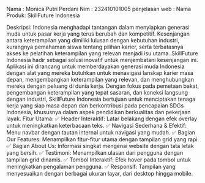 Nama : Monica Putri Perdani 
Nim : 232410101005
penjelasan web :
Nama Produk: SkillFuture Indonesia

Deskripsi:
Indonesia menghadapi tantangan dalam menyiapkan generasi muda untuk pasar kerja yang terus berubah dan kompetitif. Kesenjangan antara keterampilan yang dimiliki lulusan dengan kebutuhan industri, kurangnya pemahaman siswa tentang pilihan karier, serta terbatasnya akses ke pelatihan keterampilan yang relevan menjadi isu utama. SkillFuture Indonesia hadir sebagai solusi inovatif untuk menjembatani kesenjangan ini. Aplikasi ini dirancang untuk memberdayakan generasi muda Indonesia dengan alat yang mereka butuhkan untuk menavigasi lanskap karier masa depan, mengembangkan keterampilan yang relevan, dan menghubungkan mereka dengan peluang di dunia kerja. Dengan fokus pada pemetaan bakat, pengembangan keterampilan yang tepat sasaran, dan koneksi langsung dengan industri, SkillFuture Indonesia bertujuan untuk menciptakan tenaga kerja yang siap masa depan dan berkontribusi pada pencapaian SDGs Indonesia, khususnya dalam aspek pendidikan berkualitas dan pekerjaan layak.
Fitur Utama:
✅ Header Interaktif: Latar belakang dengan efek overlay untuk meningkatkan keterbacaan teks.
✅ Navigasi Sederhana & Efektif: Menu navbar dengan tautan internal untuk navigasi yang mudah.
✅ Bagian Our Features: Menampilkan fitur-fitur utama dengan tampilan grid yang rapi.
✅ Bagian About Us: Informasi singkat mengenai website dengan tata letak yang bersih.
✅ Testimoni: Menampilkan ulasan dari pengguna dengan tampilan grid dinamis.
✅ Tombol Interaktif: Efek hover pada tombol untuk meningkatkan pengalaman pengguna.
✅ Responsif: Tampilan yang menyesuaikan dengan berbagai ukuran layar, dari desktop hingga mobile.
